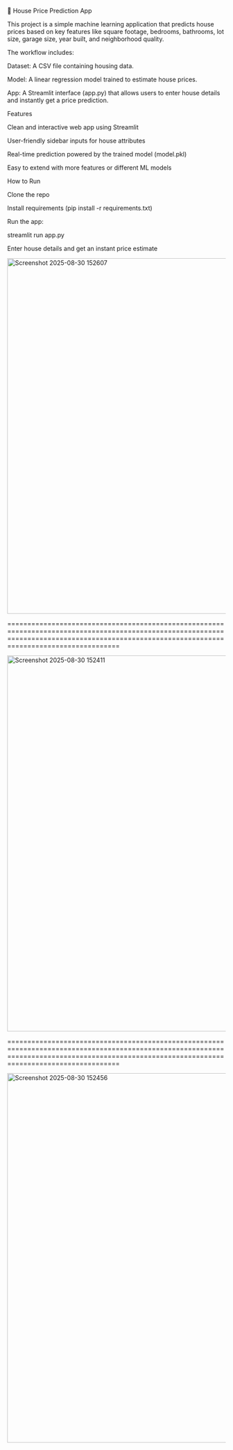 🏡 House Price Prediction App

This project is a simple machine learning application that predicts house prices based on key features like square footage, bedrooms, bathrooms, lot size, garage size, year built, and neighborhood quality.

The workflow includes:

Dataset: A CSV file containing housing data.

Model: A linear regression model trained to estimate house prices.

App: A Streamlit interface (app.py) that allows users to enter house details and instantly get a price prediction.

Features

Clean and interactive web app using Streamlit

User-friendly sidebar inputs for house attributes

Real-time prediction powered by the trained model (model.pkl)

Easy to extend with more features or different ML models

How to Run

Clone the repo

Install requirements (pip install -r requirements.txt)

Run the app:

streamlit run app.py


Enter house details and get an instant price estimate


<img width="1129" height="818" alt="Screenshot 2025-08-30 152607" src="https://github.com/user-attachments/assets/9ec29fe3-cfc1-4c0d-8473-767274857016" />

==============================================================================================================================================================================================

<img width="1858" height="865" alt="Screenshot 2025-08-30 152411" src="https://github.com/user-attachments/assets/bebf90e2-f066-4904-aa4c-cbe2235b59b2" />

==============================================================================================================================================================================================

<img width="1353" height="850" alt="Screenshot 2025-08-30 152456" src="https://github.com/user-attachments/assets/8d6a899b-2dd8-42e8-ac8c-439af1b014b5" />



